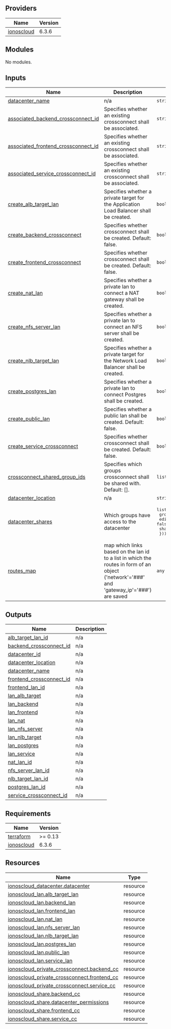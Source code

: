 <!-- BEGIN_TF_DOCS -->

## Providers

| Name | Version |
|------|---------|
| <a name="provider_ionoscloud"></a> [ionoscloud](#provider\_ionoscloud) | 6.3.6 |
## Modules

No modules.
## Inputs

| Name | Description | Type | Default | Required |
|------|-------------|------|---------|:--------:|
| <a name="input_datacenter_name"></a> [datacenter\_name](#input\_datacenter\_name) | n/a | `string` | n/a | yes |
| <a name="input_associated_backend_crossconnect_id"></a> [associated\_backend\_crossconnect\_id](#input\_associated\_backend\_crossconnect\_id) | Specifies whether an existing crossconnect shall be associated. | `string` | `""` | no |
| <a name="input_associated_frontend_crossconnect_id"></a> [associated\_frontend\_crossconnect\_id](#input\_associated\_frontend\_crossconnect\_id) | Specifies whether an existing crossconnect shall be associated. | `string` | `""` | no |
| <a name="input_associated_service_crossconnect_id"></a> [associated\_service\_crossconnect\_id](#input\_associated\_service\_crossconnect\_id) | Specifies whether an existing crossconnect shall be associated. | `string` | `""` | no |
| <a name="input_create_alb_target_lan"></a> [create\_alb\_target\_lan](#input\_create\_alb\_target\_lan) | Specifies whether a private target for the Application Load Balancer shall be created. | `bool` | `false` | no |
| <a name="input_create_backend_crossconnect"></a> [create\_backend\_crossconnect](#input\_create\_backend\_crossconnect) | Specifies whether crossconnect shall be created. Default: false. | `bool` | `false` | no |
| <a name="input_create_frontend_crossconnect"></a> [create\_frontend\_crossconnect](#input\_create\_frontend\_crossconnect) | Specifies whether crossconnect shall be created. Default: false. | `bool` | `false` | no |
| <a name="input_create_nat_lan"></a> [create\_nat\_lan](#input\_create\_nat\_lan) | Specifies whether a private lan to connect a NAT gateway shall be created. | `bool` | `false` | no |
| <a name="input_create_nfs_server_lan"></a> [create\_nfs\_server\_lan](#input\_create\_nfs\_server\_lan) | Specifies whether a private lan to connect an NFS server shall be created. | `bool` | `false` | no |
| <a name="input_create_nlb_target_lan"></a> [create\_nlb\_target\_lan](#input\_create\_nlb\_target\_lan) | Specifies whether a private target for the Network Load Balancer shall be created. | `bool` | `false` | no |
| <a name="input_create_postgres_lan"></a> [create\_postgres\_lan](#input\_create\_postgres\_lan) | Specifies whether a private lan to connect Postgres shall be created. | `bool` | `false` | no |
| <a name="input_create_public_lan"></a> [create\_public\_lan](#input\_create\_public\_lan) | Specifies whether a public lan shall be created. Default: false. | `bool` | `false` | no |
| <a name="input_create_service_crossconnect"></a> [create\_service\_crossconnect](#input\_create\_service\_crossconnect) | Specifies whether crossconnect shall be created. Default: false. | `bool` | `false` | no |
| <a name="input_crossconnect_shared_group_ids"></a> [crossconnect\_shared\_group\_ids](#input\_crossconnect\_shared\_group\_ids) | Specifies which groups crossconnect shall be shared with. Default: []. | `list(string)` | `[]` | no |
| <a name="input_datacenter_location"></a> [datacenter\_location](#input\_datacenter\_location) | n/a | `string` | `"de/txl"` | no |
| <a name="input_datacenter_shares"></a> [datacenter\_shares](#input\_datacenter\_shares) | Which groups have access to the datacenter | <pre>list(object({<br>    group  = string<br>    edit   = optional(bool, false)<br>    share  = optional(bool, false)<br>  }))</pre> | `[]` | no |
| <a name="input_routes_map"></a> [routes\_map](#input\_routes\_map) | map which links based on the lan id to a list in which the routes in form of an object ('network'='###' and 'gateway\_ip'='###') are saved | `any` | `{}` | no |
## Outputs

| Name | Description |
|------|-------------|
| <a name="output_alb_target_lan_id"></a> [alb\_target\_lan\_id](#output\_alb\_target\_lan\_id) | n/a |
| <a name="output_backend_crossconnect_id"></a> [backend\_crossconnect\_id](#output\_backend\_crossconnect\_id) | n/a |
| <a name="output_datacenter_id"></a> [datacenter\_id](#output\_datacenter\_id) | n/a |
| <a name="output_datacenter_location"></a> [datacenter\_location](#output\_datacenter\_location) | n/a |
| <a name="output_datacenter_name"></a> [datacenter\_name](#output\_datacenter\_name) | n/a |
| <a name="output_frontend_crossconnect_id"></a> [frontend\_crossconnect\_id](#output\_frontend\_crossconnect\_id) | n/a |
| <a name="output_frontend_lan_id"></a> [frontend\_lan\_id](#output\_frontend\_lan\_id) | n/a |
| <a name="output_lan_alb_target"></a> [lan\_alb\_target](#output\_lan\_alb\_target) | n/a |
| <a name="output_lan_backend"></a> [lan\_backend](#output\_lan\_backend) | n/a |
| <a name="output_lan_frontend"></a> [lan\_frontend](#output\_lan\_frontend) | n/a |
| <a name="output_lan_nat"></a> [lan\_nat](#output\_lan\_nat) | n/a |
| <a name="output_lan_nfs_server"></a> [lan\_nfs\_server](#output\_lan\_nfs\_server) | n/a |
| <a name="output_lan_nlb_target"></a> [lan\_nlb\_target](#output\_lan\_nlb\_target) | n/a |
| <a name="output_lan_postgres"></a> [lan\_postgres](#output\_lan\_postgres) | n/a |
| <a name="output_lan_service"></a> [lan\_service](#output\_lan\_service) | n/a |
| <a name="output_nat_lan_id"></a> [nat\_lan\_id](#output\_nat\_lan\_id) | n/a |
| <a name="output_nfs_server_lan_id"></a> [nfs\_server\_lan\_id](#output\_nfs\_server\_lan\_id) | n/a |
| <a name="output_nlb_target_lan_id"></a> [nlb\_target\_lan\_id](#output\_nlb\_target\_lan\_id) | n/a |
| <a name="output_postgres_lan_id"></a> [postgres\_lan\_id](#output\_postgres\_lan\_id) | n/a |
| <a name="output_service_crossconnect_id"></a> [service\_crossconnect\_id](#output\_service\_crossconnect\_id) | n/a |
## Requirements

| Name | Version |
|------|---------|
| <a name="requirement_terraform"></a> [terraform](#requirement\_terraform) | >= 0.13 |
| <a name="requirement_ionoscloud"></a> [ionoscloud](#requirement\_ionoscloud) | 6.3.6 |
## Resources

| Name | Type |
|------|------|
| [ionoscloud_datacenter.datacenter](https://registry.terraform.io/providers/ionos-cloud/ionoscloud/6.3.6/docs/resources/datacenter) | resource |
| [ionoscloud_lan.alb_target_lan](https://registry.terraform.io/providers/ionos-cloud/ionoscloud/6.3.6/docs/resources/lan) | resource |
| [ionoscloud_lan.backend_lan](https://registry.terraform.io/providers/ionos-cloud/ionoscloud/6.3.6/docs/resources/lan) | resource |
| [ionoscloud_lan.frontend_lan](https://registry.terraform.io/providers/ionos-cloud/ionoscloud/6.3.6/docs/resources/lan) | resource |
| [ionoscloud_lan.nat_lan](https://registry.terraform.io/providers/ionos-cloud/ionoscloud/6.3.6/docs/resources/lan) | resource |
| [ionoscloud_lan.nfs_server_lan](https://registry.terraform.io/providers/ionos-cloud/ionoscloud/6.3.6/docs/resources/lan) | resource |
| [ionoscloud_lan.nlb_target_lan](https://registry.terraform.io/providers/ionos-cloud/ionoscloud/6.3.6/docs/resources/lan) | resource |
| [ionoscloud_lan.postgres_lan](https://registry.terraform.io/providers/ionos-cloud/ionoscloud/6.3.6/docs/resources/lan) | resource |
| [ionoscloud_lan.public_lan](https://registry.terraform.io/providers/ionos-cloud/ionoscloud/6.3.6/docs/resources/lan) | resource |
| [ionoscloud_lan.service_lan](https://registry.terraform.io/providers/ionos-cloud/ionoscloud/6.3.6/docs/resources/lan) | resource |
| [ionoscloud_private_crossconnect.backend_cc](https://registry.terraform.io/providers/ionos-cloud/ionoscloud/6.3.6/docs/resources/private_crossconnect) | resource |
| [ionoscloud_private_crossconnect.frontend_cc](https://registry.terraform.io/providers/ionos-cloud/ionoscloud/6.3.6/docs/resources/private_crossconnect) | resource |
| [ionoscloud_private_crossconnect.service_cc](https://registry.terraform.io/providers/ionos-cloud/ionoscloud/6.3.6/docs/resources/private_crossconnect) | resource |
| [ionoscloud_share.backend_cc](https://registry.terraform.io/providers/ionos-cloud/ionoscloud/6.3.6/docs/resources/share) | resource |
| [ionoscloud_share.datacenter_permissions](https://registry.terraform.io/providers/ionos-cloud/ionoscloud/6.3.6/docs/resources/share) | resource |
| [ionoscloud_share.frontend_cc](https://registry.terraform.io/providers/ionos-cloud/ionoscloud/6.3.6/docs/resources/share) | resource |
| [ionoscloud_share.service_cc](https://registry.terraform.io/providers/ionos-cloud/ionoscloud/6.3.6/docs/resources/share) | resource |
<!-- END_TF_DOCS -->